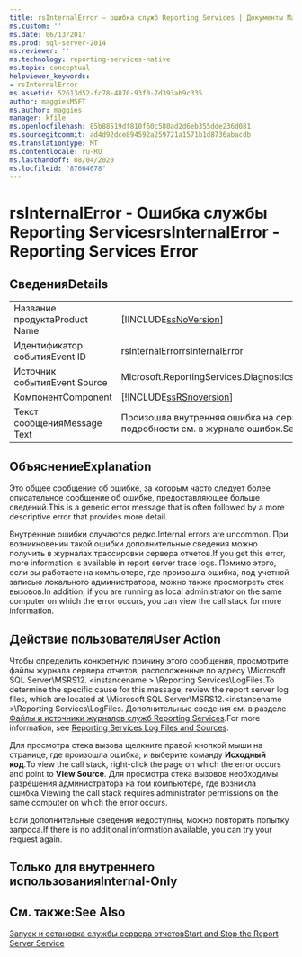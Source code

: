 ```yaml
---
title: rsInternalError — ошибка служб Reporting Services | Документы Майкрософт
ms.custom: ''
ms.date: 06/13/2017
ms.prod: sql-server-2014
ms.reviewer: ''
ms.technology: reporting-services-native
ms.topic: conceptual
helpviewer_keywords:
- rsInternalError
ms.assetid: 52613d52-fc78-4870-93f0-7d393ab9c335
author: maggiesMSFT
ms.author: maggies
manager: kfile
ms.openlocfilehash: 85b88519df810f60c580ad2d6eb355dde236d081
ms.sourcegitcommit: ad4d92dce894592a259721a1571b1d8736abacdb
ms.translationtype: MT
ms.contentlocale: ru-RU
ms.lasthandoff: 08/04/2020
ms.locfileid: "87664678"
---
```

# <a name="rsinternalerror---reporting-services-error"></a><span data-ttu-id="85fc0-102">rsInternalError - Ошибка службы Reporting Services</span><span class="sxs-lookup"><span data-stu-id="85fc0-102">rsInternalError - Reporting Services Error</span></span>
    
## <a name="details"></a><span data-ttu-id="85fc0-103">Сведения</span><span class="sxs-lookup"><span data-stu-id="85fc0-103">Details</span></span>  
  
|||  
|-|-|  
|<span data-ttu-id="85fc0-104">Название продукта</span><span class="sxs-lookup"><span data-stu-id="85fc0-104">Product Name</span></span>|[!INCLUDE[ssNoVersion](../../includes/ssnoversion-md.md)]|  
|<span data-ttu-id="85fc0-105">Идентификатор события</span><span class="sxs-lookup"><span data-stu-id="85fc0-105">Event ID</span></span>|<span data-ttu-id="85fc0-106">rsInternalError</span><span class="sxs-lookup"><span data-stu-id="85fc0-106">rsInternalError</span></span>|  
|<span data-ttu-id="85fc0-107">Источник события</span><span class="sxs-lookup"><span data-stu-id="85fc0-107">Event Source</span></span>|<span data-ttu-id="85fc0-108">Microsoft.ReportingServices.Diagnostics.Utilities.ErrorStrings</span><span class="sxs-lookup"><span data-stu-id="85fc0-108">Microsoft.ReportingServices.Diagnostics.Utilities.ErrorStrings</span></span>|  
|<span data-ttu-id="85fc0-109">Компонент</span><span class="sxs-lookup"><span data-stu-id="85fc0-109">Component</span></span>|[!INCLUDE[ssRSnoversion](../../includes/ssrsnoversion-md.md)]|  
|<span data-ttu-id="85fc0-110">Текст сообщения</span><span class="sxs-lookup"><span data-stu-id="85fc0-110">Message Text</span></span>|<span data-ttu-id="85fc0-111">Произошла внутренняя ошибка на сервере отчетов.</span><span class="sxs-lookup"><span data-stu-id="85fc0-111">An internal error occurred on the report server.</span></span> <span data-ttu-id="85fc0-112">Дополнительные подробности см. в журнале ошибок.</span><span class="sxs-lookup"><span data-stu-id="85fc0-112">See the error log for more details.</span></span>|  
  
## <a name="explanation"></a><span data-ttu-id="85fc0-113">Объяснение</span><span class="sxs-lookup"><span data-stu-id="85fc0-113">Explanation</span></span>  
 <span data-ttu-id="85fc0-114">Это общее сообщение об ошибке, за которым часто следует более описательное сообщение об ошибке, предоставляющее больше сведений.</span><span class="sxs-lookup"><span data-stu-id="85fc0-114">This is a generic error message that is often followed by a more descriptive error that provides more detail.</span></span>  
  
 <span data-ttu-id="85fc0-115">Внутренние ошибки случаются редко.</span><span class="sxs-lookup"><span data-stu-id="85fc0-115">Internal errors are uncommon.</span></span> <span data-ttu-id="85fc0-116">При возникновении такой ошибки дополнительные сведения можно получить в журналах трассировки сервера отчетов.</span><span class="sxs-lookup"><span data-stu-id="85fc0-116">If you get this error, more information is available in report server trace logs.</span></span> <span data-ttu-id="85fc0-117">Помимо этого, если вы работаете на компьютере, где произошла ошибка, под учетной записью локального администратора, можно также просмотреть стек вызовов.</span><span class="sxs-lookup"><span data-stu-id="85fc0-117">In addition, if you are running as local administrator on the same computer on which the error occurs, you can view the call stack for more information.</span></span>  
  
## <a name="user-action"></a><span data-ttu-id="85fc0-118">Действие пользователя</span><span class="sxs-lookup"><span data-stu-id="85fc0-118">User Action</span></span>  
 <span data-ttu-id="85fc0-119">Чтобы определить конкретную причину этого сообщения, просмотрите файлы журнала сервера отчетов, расположенные по адресу \Microsoft SQL Server\MSRS12. \<instancename > \Reporting Services\LogFiles.</span><span class="sxs-lookup"><span data-stu-id="85fc0-119">To determine the specific cause for this message, review the report server log files, which are located at \Microsoft SQL Server\MSRS12.\<instancename >\Reporting Services\LogFiles.</span></span> <span data-ttu-id="85fc0-120">Дополнительные сведения см. в разделе [Файлы и источники журналов служб Reporting Services](../report-server/reporting-services-log-files-and-sources.md).</span><span class="sxs-lookup"><span data-stu-id="85fc0-120">For more information, see [Reporting Services Log Files and Sources](../report-server/reporting-services-log-files-and-sources.md).</span></span>  
  
 <span data-ttu-id="85fc0-121">Для просмотра стека вызова щелкните правой кнопкой мыши на странице, где произошла ошибка, и выберите команду **Исходный код**.</span><span class="sxs-lookup"><span data-stu-id="85fc0-121">To view the call stack, right-click the page on which the error occurs and point to **View Source**.</span></span> <span data-ttu-id="85fc0-122">Для просмотра стека вызовов необходимы разрешения администратора на том компьютере, где возникла ошибка.</span><span class="sxs-lookup"><span data-stu-id="85fc0-122">Viewing the call stack requires administrator permissions on the same computer on which the error occurs.</span></span>  
  
 <span data-ttu-id="85fc0-123">Если дополнительные сведения недоступны, можно повторить попытку запроса.</span><span class="sxs-lookup"><span data-stu-id="85fc0-123">If there is no additional information available, you can try your request again.</span></span>  
  
## <a name="internal-only"></a><span data-ttu-id="85fc0-124">Только для внутреннего использования</span><span class="sxs-lookup"><span data-stu-id="85fc0-124">Internal-Only</span></span>  
  
## <a name="see-also"></a><span data-ttu-id="85fc0-125">См. также:</span><span class="sxs-lookup"><span data-stu-id="85fc0-125">See Also</span></span>  
 [<span data-ttu-id="85fc0-126">Запуск и остановка службы сервера отчетов</span><span class="sxs-lookup"><span data-stu-id="85fc0-126">Start and Stop the Report Server Service</span></span>](../report-server/start-and-stop-the-report-server-service.md)  
  
  
